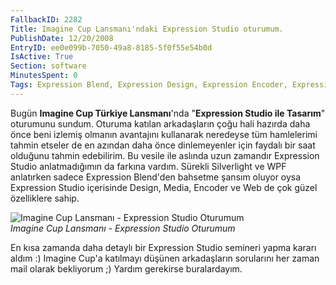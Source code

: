 ```yaml
---
FallbackID: 2282
Title: Imagine Cup Lansmanı'ndaki Expression Studio oturumum.
PublishDate: 12/20/2008
EntryID: ee0e099b-7050-49a8-8185-5f0f55e54b0d
IsActive: True
Section: software
MinutesSpent: 0
Tags: Expression Blend, Expression Design, Expression Encoder, Expression Media, Expression Studio, Expression Web, Seminer, Silverlight 2.0, WPF
---
```

Bugün **Imagine Cup Türkiye Lansmanı**'nda "**Expression Studio ile
Tasarım**" oturumunu sundum. Oturuma katılan arkadaşların çoğu hali
hazırda daha önce beni izlemiş olmanın avantajını kullanarak neredeyse
tüm hamlelerimi tahmin etseler de en azından daha önce dinlemeyenler
için faydalı bir saat olduğunu tahmin edebilirim. Bu vesile ile aslında
uzun zamandır Expression Studio anlatmadığımın da farkına vardım.
Sürekli Silverlight ve WPF anlatırken sadece Expression Blend'den
bahsetme şansım oluyor oysa Expression Studio içerisinde Design, Media,
Encoder ve Web de çok güzel özelliklere sahip.

![Imagine Cup Lansmanı - Expression Studio
Oturumum](http://cdn.daron.yondem.com/assets/2282/20122008_1.jpg)\
*Imagine Cup Lansmanı - Expression Studio Oturumum*

En kısa zamanda daha detaylı bir Expression Studio semineri yapma kararı
aldım :) Imagine Cup'a katılmayı düşünen arkadaşların sorularını her
zaman mail olarak bekliyorum ;) Yardım gerekirse buralardayım.


